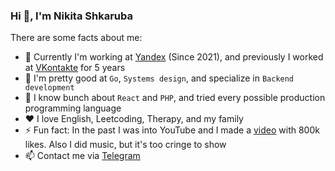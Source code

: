 ### Hi 👋, I'm Nikita Shkaruba

There are some facts about me:

- 👾 Currently I'm working at [Yandex](https://yandex.com/company) (Since 2021), and previously I worked at [VKontakte](https://vk.com/about) for 5 years
- 🤖 I'm pretty good at `Go`, `Systems design`, and specialize in `Backend development`
- 🔨 I know bunch about `React` and `PHP`, and tried every possible production programming language
- ❤️ I love English, Leetcoding, Therapy, and my family
- ⚡ Fun fact: In the past I was into YouTube and I made a [video](https://www.youtube.com/watch?v=75FxjRJZmis&list=PLK2wVyb-VU2rtNVTmfVzJanTgnLUqEo_V) with 800k likes. Also I did music, but it's too cringe to show
- 📫 Contact me via [Telegram](https://t.me/nshkaruba)
